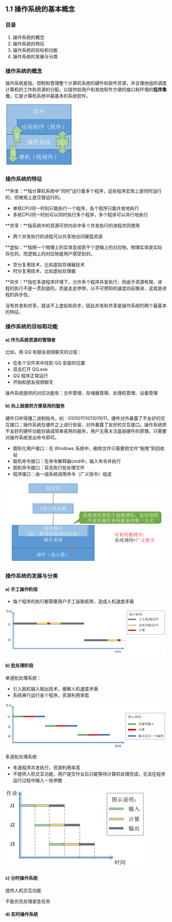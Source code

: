 ## 1.1 操作系统的基本概念 

### 目录

1. 操作系统的概念
2. 操作系统的特征
3. 操作系统的目标和功能
4. 操作系统的发展与分类



### 操作系统的概念

操作系统是指，控制和管理整个计算机系统的硬件和软件资源，并合理地组织调度计算机的工作和资源的分配，以提供给用户和其他软件方便的接口和环境的**程序集合**。它是计算机系统中最基本的系统软件。

![image-20211030140024631](image-20211030140024631.png)



### 操作系统的特征

**并发：**指计算机系统中“同时”运行着多个程序，这些程序宏观上是同时运行的，但微观上是交替运行的。

* 单核CPU同一时刻只能执行一个程序，各个程序只能并发地执行
* 多核CPU同一时刻可以同时执行多个程序，多个程序可以并行地执行



**共享：**指系统中的资源可供内存中多个并发执行的进程共同使用

* 两个并发执行的进程可以共享地访问硬盘资源



**虚拟：**指把一个物理上的实体变成若干个逻辑上的对应物。物理实体是实际存在的，而逻辑上的对应物是用户感受到的。

* 空分复用技术，比如虚拟存储器技术
* 时分复用技术，比如虚拟处理器



**异步：**指在多道程序环境下，允许多个程序并发执行，但由于资源有限，进程的执行不是一贯到底的，而是走走停停，以不可预知的速度向前推进，这就是进程的异步性。



没有并发和共享，就谈不上虚拟和异步，因此并发和共享是操作系统的两个最基本的特征。



### 操作系统的目标和功能

#### a) 作为系统资源的管理者

比如，用 QQ 和朋友视频聊天的过程：
* 在各个文件夹中找到 QQ 安装的位置
* 双击打开 QQ.exe
* QQ 程序正常运行
* 开始和朋友视频聊天



操作系统提供的对应功能有：文件管理、存储器管理、处理机管理、设备管理



#### b) 向上层提供方便易用的服务

硬件只听得懂二进制指令，如：010101111011011011，硬件对外暴露了不友好的交互接口；操作系统在硬件之上进行安装，对外暴露了友好的交互接口。操作系统把不友好的硬件功能封装成简单易用的服务，用户无需关注底层硬件的原理，只需要对操作系统发出命令即可。

* 图形化用户接口：在 Windows 系统中，删除文件只需要把文件“拖拽”到回收站
* 联机命令接口：在命令解释器cmd中，输入命令并执行
* 脱机命令接口：双击执行批处理文件
* 程序接口：由一组系统调用命令（广义指令）组成

![image-20211030144528734](image-20211030144528734.png)



### 操作系统的发展与分类

#### a) 手工操作阶段

* 每个程序的执行都需要用户手工装取纸带，造成人机速度矛盾

![image-20211030160331907](image-20211030160331907.png)

#### b) 批处理阶段

单道批处理系统：

* 引入脱机输入输出技术，缓解人机速度矛盾
* 系统串行运行各个程序，资源利用率低

![image-20211030160430023](image-20211030160430023.png)

多道批处理系统

* 多道程序并发执行，资源利用率高
* 不提供人机交互功能，用户提交作业后只能等待计算机处理完成，无法在程序运行过程中输入一些参数

![image-20211030160459283](image-20211030160459283.png)

#### c) 分时操作系统

提供人机交互功能

不能优先处理紧急任务



#### d) 实时操作系统
